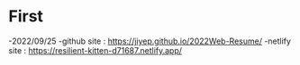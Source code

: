 # First 
-2022/09/25
  -github site : https://jiyep.github.io/2022Web-Resume/
    -netlify site : https://resilient-kitten-d71687.netlify.app/

